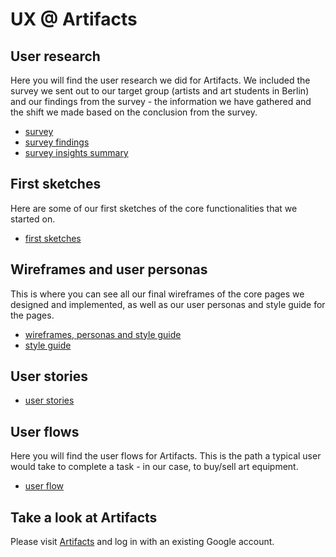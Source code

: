 # UX @ Artifacts

## User research
Here you will find the user research we did for Artifacts. We included the survey we sent out to our target group (artists and art students in Berlin) and our findings from the survey - the information we have gathered and the shift we made based on the conclusion from the survey. 

* [survey](https://docs.google.com/forms/d/e/1FAIpQLSebQXWw7_dwLxV9no1BBwKA3m7Kf_pHl0Rm8ev93dKMbNvOeQ/viewform)
* [survey findings](https://docs.google.com/spreadsheets/d/1JoJP1Cx502ASWBgaHwifp7GWb9b8fcTAr56v5WMaeHI/edit#gid=995018761)
* [survey insights summary](https://docs.google.com/document/d/1wMnTKCd5E3KGYi5myt6gV8PsCjuYjBI2uVb-YSiS2Y4/edit)

## First sketches
Here are some of our first sketches of the core functionalities that we started on. 

* [first sketches](https://artifacts.invisionapp.com/freehand/artifacts-LyGhP5BNl) 

## Wireframes and user personas
This is where you can see all our final wireframes of the core pages we designed and implemented, as well as our user personas and style guide for the pages. 

* [wireframes, personas and style guide](https://www.figma.com/file/jtk0TxRCG1RomCqNXJ0UCH/artifacts?node-id=12%3A1)
* [style guide](https://docs.google.com/spreadsheets/d/1gONGSG5pJXhsCugrjvga7DNO4OPIo_amNz64YmqqQQ0/edit#gid=785450853)

## User stories

* [user stories](https://docs.google.com/document/d/1nmyP5Ggku_0QN8vFED7BpRaZPeu2_fewpYip8O11j4g/edit)

## User flows
Here you will find the user flows for Artifacts. This is the path a typical user would take to complete a task - in our case, to buy/sell art equipment.

* [user flow](https://www.figma.com/file/L7tdneL92346KJGOx4Pgut/User-Flows?node-id=0%3A1)

## Take a look at Artifacts
Please visit [Artifacts](https://artifacts-effcb.web.app/) and log in with an existing Google account.
